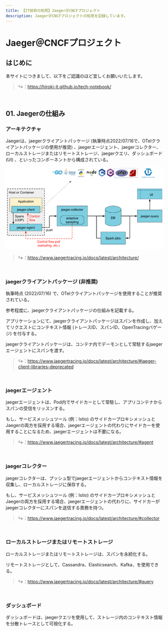 ```yaml
---
title: 【IT技術の知見】Jaeger＠CNCFプロジェクト
description: Jaeger＠CNCFプロジェクトの知見を記録しています。
---
```


# Jaeger＠CNCFプロジェクト

## はじめに

本サイトにつきまして、以下をご認識のほど宜しくお願いいたします。

> ↪️：https://hiroki-it.github.io/tech-notebook/

<br>

## 01. Jaegerの仕組み

### アーキテクチャ

Jaegerは、jaegerクライアントパッケージ (執筆時点2022/07/16で、OTelクライアントパッケージの使用が推奨) 、jaegerエージェント、jaegerコレクター、ローカルストレージまたはリモートストレージ、jaegerクエリ、ダッシュボード (UI) 、といったコンポーネントから構成されている。

![jaeger_architecture](https://raw.githubusercontent.com/hiroki-it/tech-notebook-images/master/images/jaeger_architecture.png)

> ↪️：https://www.jaegertracing.io/docs/latest/architecture/

<br>

### jaegerクライアントパッケージ (非推奨)

執筆時点 (2022/07/16) で、OTelクライアントパッケージを使用することが推奨されている。

参考程度に、jaegerクライアントパッケージの仕組みを記載する。

アプリケーションにて、jaegerクライアントパッケージはスパンを作成し、加えてリクエストにコンテキスト情報 (トレースID、スパンID、OpenTracingバゲージ) を付与する。

jaegerクライアントパッケージは、コンテナ内でデーモンとして常駐するjaegerエージェントにスパンを渡す。

> ↪️：https://www.jaegertracing.io/docs/latest/architecture/#jaeger-client-libraries-deprecated

<br>

### jaegerエージェント

jaegerエージェントは、Pod内でサイドカーとして常駐し、アプリコンテナからスパンの受信をリッスンする。

もし、サービスメッシュツール (例：Istio) のサイドカープロキシメッシュとJaegerの両方を採用する場合、jaegerエージェントの代わりにサイドカーを使用することになるため、jaegerエージェントは不要になる。

> ↪️：https://www.jaegertracing.io/docs/latest/architecture/#agent

<br>

### jaegerコレクター

jaegerコレクターは、プッシュ型でjaegerエージェントからコンテキスト情報を収集し、ローカルストレージに保存する。

もし、サービスメッシュツール (例：Istio) のサイドカープロキシメッシュとJaegerの両方を採用する場合、jaegerエージェントの代わりに、サイドカーがjaegerコレクターにスパンを送信する責務を持つ。

> ↪️：https://www.jaegertracing.io/docs/latest/architecture/#collector

<br>

### ローカルストレージまたはリモートストレージ

ローカルストレージまたはリモートストレージは、スパンを永続化する。

リモートストレージとして、Cassandra、Elasticsearch、Kafka、を使用できる。

> ↪️：https://www.jaegertracing.io/docs/latest/architecture/#query

<br>

### ダッシュボード

ダッシュボードは、jaegerクエリを使用して、ストレージ内のコンテキスト情報を分散トレースとして可視化する。

<br>
